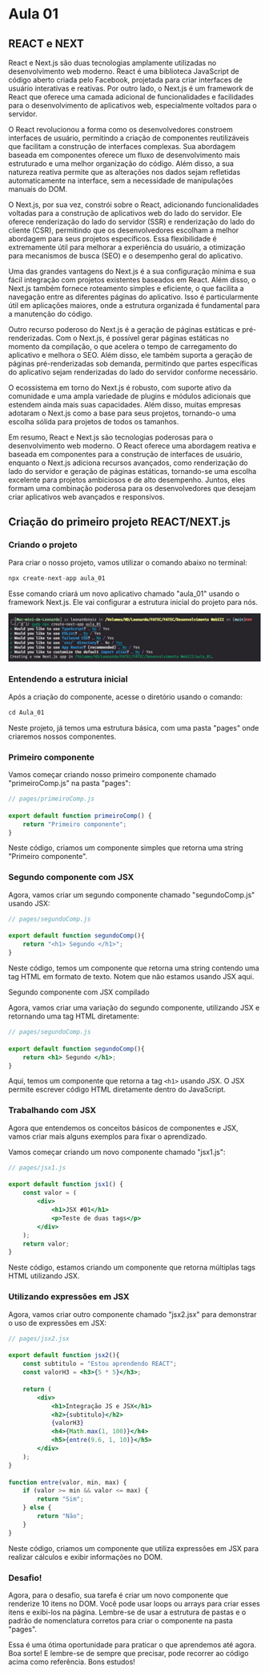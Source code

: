 # Aula 01

## REACT e NEXT

React e Next.js são duas tecnologias amplamente utilizadas no desenvolvimento web moderno. React é uma biblioteca JavaScript de código aberto criada pelo Facebook, projetada para criar interfaces de usuário interativas e reativas. Por outro lado, o Next.js é um framework de React que oferece uma camada adicional de funcionalidades e facilidades para o desenvolvimento de aplicativos web, especialmente voltados para o servidor.

O React revolucionou a forma como os desenvolvedores constroem interfaces de usuário, permitindo a criação de componentes reutilizáveis que facilitam a construção de interfaces complexas. Sua abordagem baseada em componentes oferece um fluxo de desenvolvimento mais estruturado e uma melhor organização do código. Além disso, a sua natureza reativa permite que as alterações nos dados sejam refletidas automaticamente na interface, sem a necessidade de manipulações manuais do DOM.

O Next.js, por sua vez, constrói sobre o React, adicionando funcionalidades voltadas para a construção de aplicativos web do lado do servidor. Ele oferece renderização do lado do servidor (SSR) e renderização do lado do cliente (CSR), permitindo que os desenvolvedores escolham a melhor abordagem para seus projetos específicos. Essa flexibilidade é extremamente útil para melhorar a experiência do usuário, a otimização para mecanismos de busca (SEO) e o desempenho geral do aplicativo.

Uma das grandes vantagens do Next.js é a sua configuração mínima e sua fácil integração com projetos existentes baseados em React. Além disso, o Next.js também fornece roteamento simples e eficiente, o que facilita a navegação entre as diferentes páginas do aplicativo. Isso é particularmente útil em aplicações maiores, onde a estrutura organizada é fundamental para a manutenção do código.

Outro recurso poderoso do Next.js é a geração de páginas estáticas e pré-renderizadas. Com o Next.js, é possível gerar páginas estáticas no momento da compilação, o que acelera o tempo de carregamento do aplicativo e melhora o SEO. Além disso, ele também suporta a geração de páginas pré-renderizadas sob demanda, permitindo que partes específicas do aplicativo sejam renderizadas do lado do servidor conforme necessário.

O ecossistema em torno do Next.js é robusto, com suporte ativo da comunidade e uma ampla variedade de plugins e módulos adicionais que estendem ainda mais suas capacidades. Além disso, muitas empresas adotaram o Next.js como a base para seus projetos, tornando-o uma escolha sólida para projetos de todos os tamanhos.

Em resumo, React e Next.js são tecnologias poderosas para o desenvolvimento web moderno. O React oferece uma abordagem reativa e baseada em componentes para a construção de interfaces de usuário, enquanto o Next.js adiciona recursos avançados, como renderização do lado do servidor e geração de páginas estáticas, tornando-se uma escolha excelente para projetos ambiciosos e de alto desempenho. Juntos, eles formam uma combinação poderosa para os desenvolvedores que desejam criar aplicativos web avançados e responsivos.

## Criação do primeiro projeto REACT/NEXT.js

### Criando o projeto

Para criar o nosso projeto, vamos utilizar o comando abaixo no terminal:

```jsx
npx create-next-app aula_01
```

Esse comando criará um novo aplicativo chamado "aula_01" usando o framework Next.js. Ele vai configurar a estrutura inicial do projeto para nós.

![aula_01](image/aula_01.png)

### Entendendo a estrutura inicial

Após a criação do componente, acesse o diretório usando o comando:

```jsx
cd Aula_01
```

Neste projeto, já temos uma estrutura básica, com uma pasta "pages" onde criaremos nossos componentes.

### Primeiro componente

Vamos começar criando nosso primeiro componente chamado "primeiroComp.js" na pasta "pages":

```jsx
// pages/primeiroComp.js

export default function primeiroComp() {
    return "Primeiro componente";
}
```

Neste código, criamos um componente simples que retorna uma string "Primeiro componente".

### Segundo componente com JSX

Agora, vamos criar um segundo componente chamado "segundoComp.js" usando JSX:

```jsx
// pages/segundoComp.js

export default function segundoComp(){
    return "<h1> Segundo </h1>";
}
```

Neste código, temos um componente que retorna uma string contendo uma tag HTML em formato de texto. Notem que não estamos usando JSX aqui.

Segundo componente com JSX compilado

Agora, vamos criar uma variação do segundo componente, utilizando JSX e retornando uma tag HTML diretamente:

```jsx
// pages/segundoComp.js

export default function segundoComp(){
    return <h1> Segundo </h1>;
}
```

Aqui, temos um componente que retorna a tag `<h1>` usando JSX. O JSX permite escrever código HTML diretamente dentro do JavaScript.

### Trabalhando com JSX

Agora que entendemos os conceitos básicos de componentes e JSX, vamos criar mais alguns exemplos para fixar o aprendizado.

Vamos começar criando um novo componente chamado "jsx1.js":

```jsx
// pages/jsx1.js

export default function jsx1() {
    const valor = (
        <div>
            <h1>JSX #01</h1>
            <p>Teste de duas tags</p>
        </div>
    );
    return valor;
}
```

Neste código, estamos criando um componente que retorna múltiplas tags HTML utilizando JSX.

### Utilizando expressões em JSX

Agora, vamos criar outro componente chamado "jsx2.jsx" para demonstrar o uso de expressões em JSX:

```jsx
// pages/jsx2.jsx

export default function jsx2(){
    const subtitulo = "Estou aprendendo REACT";
    const valorH3 = <h3>{5 * 5}</h3>;

    return (
        <div>
            <h1>Integração JS e JSX</h1>
            <h2>{subtitulo}</h2>
            {valorH3}
            <h4>{Math.max(1, 100)}</h4>
            <h5>{entre(9.6, 1, 10)}</h5>
        </div>
    );
}

function entre(valor, min, max) {
    if (valor >= min && valor <= max) {
        return "Sim";
    } else {
        return "Não";
    }
}
```

Neste código, criamos um componente que utiliza expressões em JSX para realizar cálculos e exibir informações no DOM.

### Desafio!

Agora, para o desafio, sua tarefa é criar um novo componente que renderize 10 itens no DOM. Você pode usar loops ou arrays para criar esses itens e exibi-los na página. Lembre-se de usar a estrutura de pastas e o padrão de nomenclatura corretos para criar o componente na pasta "pages".

Essa é uma ótima oportunidade para praticar o que aprendemos até agora. Boa sorte! E lembre-se de sempre que precisar, pode recorrer ao código acima como referência. Bons estudos!

